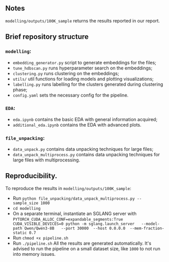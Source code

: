 ## Notes
`modelling/outputs/100K_sample` returns the results reported in our report.

## Brief repository structure
### `modelling`:
- `embedding_generator.py` script to generate embeddings for the files;
- `tune_hdbscan.py` runs hyperparameter search on the embeddings;
- `clustering.py` runs clustering on the embeddings;
- `utils/` util functions for loading models and plotting visualizations;
- `labelling.py` runs labelling for the clusters generated during clustering phase;
- `config.yaml` sets the necessary config for the pipeline.

### `EDA`:
- `eda.ipynb` contains the basic EDA with general information acquired;
- `additional_eda.ipynb` contains the EDA with advanced plots.

### `file_unpacking`:
- `data_unpack.py` contains data unpacking techniques for large files;
- `data_unpack_multiprocess.py` contains data unpacking techniques for large files with multiprocessing.


## Reproducibility.
To reproduce the results in  `modelling/outputs/100K_sample`:
- Run `python file_unpacking/data_unpack_multiprocess.py --sample_size 1000`
- `cd modelling`
- On a separate terminal, instantiate an SGLANG server with `PYTORCH_CUDA_ALLOC_CONF=expandable_segments:True CUDA_VISIBLE_DEVICES=0 python -m sglang.launch_server   --model-path Qwen/Qwen3-8B   --port 30000  --host 0.0.0.0  --mem-fraction-static 0.7`
- Run `chmod +x pipeline.sh`
- Run `./pipeline.sh`
All the results are generated automatically. It's advised to run the pipeline on a small dataset size, like `1000` to not run into memory issues.
